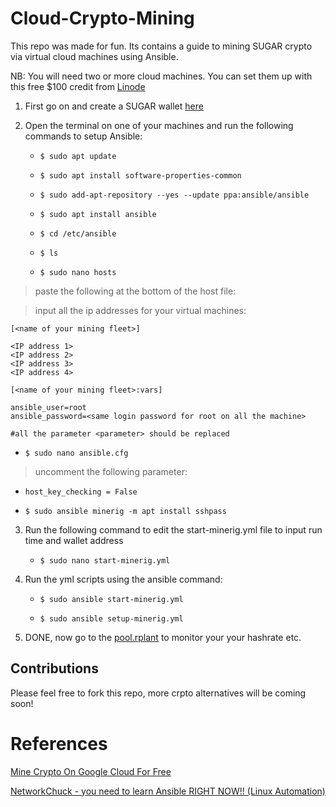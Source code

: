 # Cloud-Crypto-Mining
This repo was made for fun. Its contains a guide to mining SUGAR crypto via virtual cloud machines using Ansible.

NB:  You will need two or more cloud machines. You can set them up with this free $100 credit from [Linode](https://linode.com/seytonic)


1. First go on and create a SUGAR wallet [here](https://sugarchain.org/wallet/#/)

2. Open the terminal on one of your machines and run the following commands to setup Ansible:


   * `$ sudo apt update`

   * `$ sudo apt install software-properties-common`

   * `$ sudo add-apt-repository --yes --update ppa:ansible/ansible`

   * `$ sudo apt install ansible`

   * `$ cd /etc/ansible`

   * `$ ls`

   * `$ sudo nano hosts` 

>paste the following at the bottom of the host file:

>input all the ip addresses for your virtual machines:

```
[<name of your mining fleet>]
   
<IP address 1>
<IP address 2>
<IP address 3>
<IP address 4>
   
[<name of your mining fleet>:vars]

ansible_user=root
ansible_password=<same login password for root on all the machine>

#all the parameter <parameter> should be replaced
```


   * `$ sudo nano ansible.cfg`

>uncomment the following parameter:
   * `host_key_checking = False`


   * `$ sudo ansible minerig -m apt install sshpass`
  

3. Run the following command to edit the start-minerig.yml file to input run time and wallet address
  
   * `$ sudo nano start-minerig.yml`

4. Run the yml scripts using the ansible command:
  
   * `$ sudo ansible start-minerig.yml`
  
   * `$ sudo ansible setup-minerig.yml`
  
5. DONE, now go to the [pool.rplant](https://pool.rplant.xyz/) to monitor your your hashrate etc.


## Contributions

Please feel free to fork this repo, more crpto alternatives will be coming soon!

# References

[Mine Crypto On Google Cloud For Free](https://www.youtube.com/watch?v=XMGnWFrNL5U&list=LL&index=87&t=54s)

[NetworkChuck - you need to learn Ansible RIGHT NOW!! (Linux Automation)](https://www.youtube.com/watch?v=5hycyr-8EKs&t=746s)
